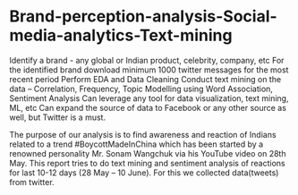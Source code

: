 # Brand-perception-analysis-Social-media-analytics-Text-mining

Identify a brand - any global or Indian product, celebrity, company, etc
For the identified brand download minimum 1000 twitter messages for the most recent period
Perform EDA and Data Cleaning
Conduct text mining on the data – Correlation, Frequency, Topic Modelling using Word Association, Sentiment Analysis
Can leverage any tool for data visualization, text mining, ML, etc
Can expand the source of data to Facebook or any other source as well, but Twitter is a must.

The purpose of our analysis is to find awareness and reaction of Indians related to a trend #BoycottMadeInChina which has been started by a renowned personality Mr. Sonam Wangchuk via his YouTube video on 28th May. This report tries to do text mining and sentiment analysis of reactions for last 10-12 days (28 May – 10 June). For this we collected data(tweets) from twitter.
